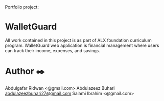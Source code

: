 Portfolio project:

#  WalletGuard

All work contained in this project is as part of ALX foundation curriculum program.
WalletGuard  web application  is financial management where users can track their income, expenses, and savings.


# Author ✒️
Abdulgafar Ridwan <@gmail.com>
Abdulazeez Buhari <abdulazeezbuhari27@gmail.com>
Salami Ibrahim  <@gmail.com>
